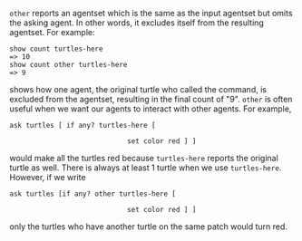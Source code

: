 `other` reports an agentset which is the same as the input agentset but omits the asking agent. In other words, it excludes itself from the resulting agentset. For example:



```
show count turtles-here
=> 10
show count other turtles-here
=> 9  
```


shows how one agent, the original turtle who called the command, is excluded from the agentset, resulting in the final count of "9". `other` is often useful when we want our agents to interact with other agents. For example,  



```ask turtles [ if any? turtles-here [```

```								set color red ] ]```



 would make all the turtles red because `turtles-here` reports the original turtle as well. There is always at least 1 turtle when we use `turtles-here`. However, if we write 



```ask turtles [if any? other turtles-here [```

```								set color red ] ]```



 only the turtles who have another turtle on the same patch would turn red. 

